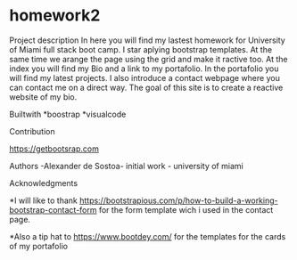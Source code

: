 # homework2
Project description
In here you will find my lastest homework for University of Miami full stack boot camp. I star aplying bootstrap templates. At the same time we arange the page using the grid and make it ractive too.
At the index you will find my Bio and a link to my portafolio. 
In the portafolio you will find my latest projects.
I also introduce a contact webpage where you can contact me on a direct way. The goal of this site is to create a reactive website of my bio.

Builtwith
*boostrap
*visualcode

Contribution

https://getbootsrap.com

Authors
-Alexander de Sostoa- initial work - university of miami

Acknowledgments

*I will like to thank https://bootstrapious.com/p/how-to-build-a-working-bootstrap-contact-form for the form template wich i used in the contact page.

*Also a tip hat to https://www.bootdey.com/ for the templates for the cards of my portafolio



